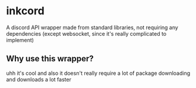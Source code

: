# inkcord
A discord API wrapper made from standard libraries, not requiring any dependencies (except websocket, since it's really complicated to implement)

## Why use this wrapper?
uhh it's cool and also it doesn't really require a lot of package downloading and downloads a lot faster